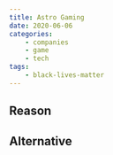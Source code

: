 ```yaml
---
title: Astro Gaming
date: 2020-06-06
categories:
    - companies
    - game
    - tech
tags:
    - black-lives-matter
---
```


## Reason


## Alternative

